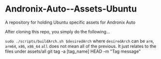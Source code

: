 # Andronix-Auto--Assets-Ubuntu
A repository for holding Ubuntu specific assets for Andronix Auto

After cloning this repo, you simply do the following...

`sudo ./scripts/buildArch.sh $desiredArch`
where `desiredArch` can be `arm`, `arm64`, `x86`, `x86_64`
`all` does not mean all of the previous.  It just relates to the files under assets/all
git tag -a [tag_name] HEAD -m "Tag message"
